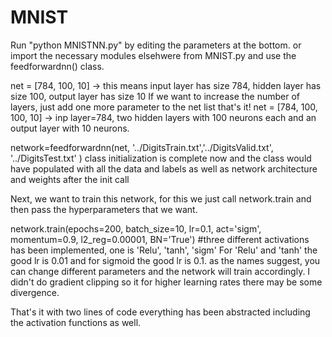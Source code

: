 # MNIST
Run "python MNISTNN.py" by editing the parameters at the bottom. or import the necessary modules elsehwere from MNIST.py and use the feedforwardnn() class.

net = [784, 100, 10] -> this means input layer has size 784, hidden layer has size 100, output layer has size 10
If we want to increase the number of layers, just add one more parameter to the net list that's it!
net = [784, 100, 100, 10] -> inp layer=784, two hidden layers with 100 neurons each and an output layer with 10 neurons.

network=feedforwardnn(net, '../DigitsTrain.txt','../DigitsValid.txt', '../DigitsTest.txt' )
class initialization is complete now and the class would have populated with all the data and labels as well as network architecture and weights after the init call

Next, we want to train this network, for this we just call network.train and then pass the hyperparameters that we want.

network.train(epochs=200, batch_size=10, lr=0.1, act='sigm', momentum=0.9, l2_reg=0.00001, BN='True') 
#three different activations has been implemented, one is 'Relu', 'tanh', 'sigm'
For 'Relu' and 'tanh' the good lr is 0.01 and for sigmoid the good lr is 0.1. as the names suggest, you can change different parameters and the network will train accordingly.
I didn't do gradient clipping so it for higher learning rates there may be some divergence.

That's it with two lines of code everything has been abstracted including the activation functions as well.
